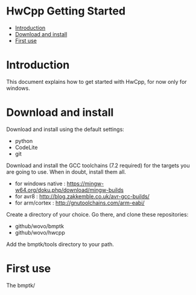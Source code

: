HwCpp Getting Started
===

<!-- update table_of_contents( input ) -->
- [ Introduction](#toc-anchor-0)
- [ Download and install](#toc-anchor-1)
- [ First use](#toc-anchor-2)
<!-- update end -->

<a name="toc-anchor-0"></a>
# Introduction

This document explains how to get started with HwCpp,
for now only for windows.

<a name="toc-anchor-1"></a>
# Download and install

Download and install using the default settings:
   - python
   - CodeLite
   - git

Download and install the GCC toolchains (7.2 required) 
for the targets you are going to use. 
When in doubt, install them all.
   - for windows native : https://mingw-w64.org/doku.php/download/mingw-builds 
   - for avr8 : http://blog.zakkemble.co.uk/avr-gcc-builds/ 
   - for arm/cortex : http://gnutoolchains.com/arm-eabi/ 

Create a directory of your choice. 
Go there, and clone these repositories:
   - github/wovo/bmptk
   - github/wovo/hwcpp

Add the bmptk/tools directory to your path.

<a name="toc-anchor-2"></a>
# First use

The bmptk/